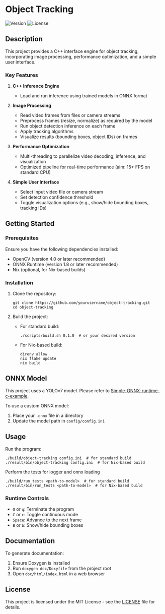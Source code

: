 # Object Tracking

![Version](https://img.shields.io/badge/version-0.1.0-blue.svg)
![License](https://img.shields.io/badge/license-MIT-green.svg)

## Description

This project provides a C++ interface engine for object tracking, incorporating image processing, performance optimization, and a simple user interface.

### Key Features

1. **C++ Inference Engine**
   * Load and run inference using trained models in ONNX format

2. **Image Processing**
   * Read video frames from files or camera streams
   * Preprocess frames (resize, normalize) as required by the model
   * Run object detection inference on each frame
   * Apply tracking algorithms
   * Visualize results (bounding boxes, object IDs) on frames

3. **Performance Optimization**
   * Multi-threading to parallelize video decoding, inference, and visualization
   * Optimized pipeline for real-time performance (aim: 15+ FPS on standard CPU)

4. **Simple User Interface**
   * Select input video file or camera stream
   * Set detection confidence threshold
   * Toggle visualization options (e.g., show/hide bounding boxes, tracking IDs)

## Getting Started

### Prerequisites

Ensure you have the following dependencies installed:

* OpenCV (version 4.0 or later recommended)
* ONNX Runtime (version 1.8 or later recommended)
* Nix (optional, for Nix-based builds)

### Installation

1. Clone the repository:
   ```
   git clone https://github.com/yourusername/object-tracking.git
   cd object-tracking
   ```

2. Build the project:
   - For standard build:
     ```
     ./scripts/build.sh 0.1.0  # or your desired version
     ```
   - For Nix-based build:
     ```
     direnv allow
     nix flake update
     nix build
     ```

## ONNX Model

This project uses a YOLOv7 model. Please refer to [Simple-ONNX-runtime-c-example](https://github.com/JINSCOTT/Simple-ONNX-runtime-c-example).

To use a custom ONNX model:
1. Place your `.onnx` file in a directory
2. Update the model path in `config/config.ini`

## Usage

Run the program:
```
./build/object-tracking config.ini  # for standard build
./result/bin/object-tracking config.ini  # for Nix-based build
```

Perform the tests for logger and onnx loading
```
./build/run_tests <path-to-model>  # for standard build
./result/bin/run_tests <path-to-model>  # for Nix-based build
```

### Runtime Controls

- `Q` or `q`: Terminate the program
- `C` or `c`: Toggle continuous mode
- `Space`: Advance to the next frame
- `B` or `b`: Show/hide bounding boxes

## Documentation

To generate documentation:

1. Ensure Doxygen is installed
2. Run `doxygen doc/Doxyfile` from the project root
3. Open `doc/html/index.html` in a web browser

## License

This project is licensed under the MIT License - see the [LICENSE](LICENSE) file for details.